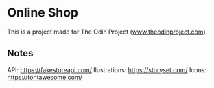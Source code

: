 # Online Shop

This is a project made for The Odin Project (www.theodinproject.com).

## Notes

API: https://fakestoreapi.com/
Ilustrations: https://storyset.com/
Icons: https://fontawesome.com/
